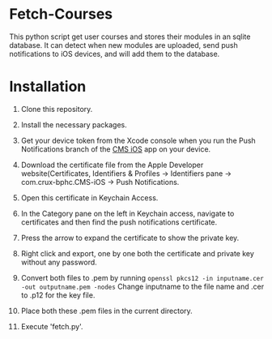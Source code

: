 # Fetch-Courses
This python script get user courses and stores their modules in an sqlite database. It can detect when new modules are uploaded, send push notifications to iOS devices, and will add them to the database.

# Installation
1. Clone this repository.

2. Install the necessary packages.

3. Get your device token from the Xcode console when you run the Push Notifications branch of the [CMS iOS](https://github.com/crux-bphc/CMS-iOS/tree/PushNotifications) app on your device.

4. Download the certificate file from the Apple Developer website(Certificates, Identifiers & Profiles -> Identifiers pane -> com.crux-bphc.CMS-iOS -> Push Notifications.
5. Open this certificate in Keychain Access.
6. In the Category pane on the left in Keychain access, navigate to certificates and then find the push notifications certificate.
7. Press the arrow to expand the certificate to show the private key.
8. Right click and export, one by one both the certificate and private key without any password.
9. Convert both files to .pem by running `openssl pkcs12 -in inputname.cer -out outputname.pem -nodes`
Change inputname to the file name and .cer to .p12 for the key file.
10. Place both these .pem files in the current directory.
11. Execute 'fetch.py'.

